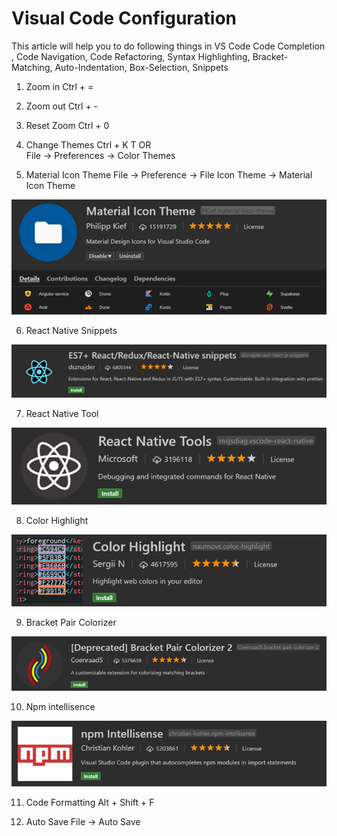 # Visual Code Configuration
This article will help you to do following things in VS Code	Code Completion , Code Navigation, Code Refactoring, Syntax Highlighting, Bracket-Matching, Auto-Indentation, Box-Selection, Snippets

1.	Zoom in
  	Ctrl + =
    
2.	Zoom out
  	Ctrl + -
    
3.	Reset Zoom
  	Ctrl + 0
    
4.	Change Themes
  	Ctrl + K  T
    OR	
    File -> Preferences -> Color Themes
    
5. Material Icon Theme
   File -> Preference -> File Icon Theme -> Material Icon Theme
   
![alt text](https://github.com/cknitin/visual-code-configuration/blob/main/Material%20Icon%20Theme.png?raw=true)
   
6. React Native Snippets

![alt text](https://github.com/cknitin/visual-code-configuration/blob/main/React%20Native%20Snippets.png?raw=true)

7.	React Native Tool

![alt text](https://github.com/cknitin/visual-code-configuration/blob/main/React%20Native%20Tool.png?raw=true)

8.	Color Highlight

![alt text](https://github.com/cknitin/visual-code-configuration/blob/main/Color%20Highlight.png?raw=true)

9.	Bracket Pair Colorizer

![alt text](https://github.com/cknitin/visual-code-configuration/blob/main/Bracket%20Pair%20Colorizer.png?raw=true)

10.	Npm intellisence

![alt text](https://github.com/cknitin/visual-code-configuration/blob/main/Npm%20intellisence.png?raw=true)

11.	Code Formatting
    Alt  + Shift + F
    
12.	 Auto Save
     File -> Auto Save
    

